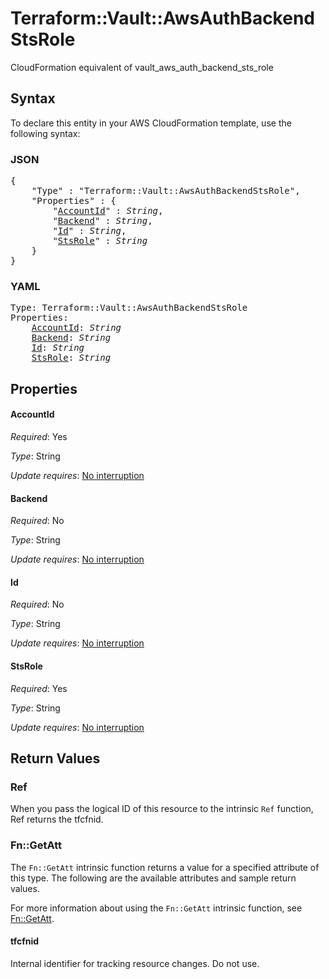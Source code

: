 # Terraform::Vault::AwsAuthBackendStsRole

CloudFormation equivalent of vault_aws_auth_backend_sts_role

## Syntax

To declare this entity in your AWS CloudFormation template, use the following syntax:

### JSON

<pre>
{
    "Type" : "Terraform::Vault::AwsAuthBackendStsRole",
    "Properties" : {
        "<a href="#accountid" title="AccountId">AccountId</a>" : <i>String</i>,
        "<a href="#backend" title="Backend">Backend</a>" : <i>String</i>,
        "<a href="#id" title="Id">Id</a>" : <i>String</i>,
        "<a href="#stsrole" title="StsRole">StsRole</a>" : <i>String</i>
    }
}
</pre>

### YAML

<pre>
Type: Terraform::Vault::AwsAuthBackendStsRole
Properties:
    <a href="#accountid" title="AccountId">AccountId</a>: <i>String</i>
    <a href="#backend" title="Backend">Backend</a>: <i>String</i>
    <a href="#id" title="Id">Id</a>: <i>String</i>
    <a href="#stsrole" title="StsRole">StsRole</a>: <i>String</i>
</pre>

## Properties

#### AccountId

_Required_: Yes

_Type_: String

_Update requires_: [No interruption](https://docs.aws.amazon.com/AWSCloudFormation/latest/UserGuide/using-cfn-updating-stacks-update-behaviors.html#update-no-interrupt)

#### Backend

_Required_: No

_Type_: String

_Update requires_: [No interruption](https://docs.aws.amazon.com/AWSCloudFormation/latest/UserGuide/using-cfn-updating-stacks-update-behaviors.html#update-no-interrupt)

#### Id

_Required_: No

_Type_: String

_Update requires_: [No interruption](https://docs.aws.amazon.com/AWSCloudFormation/latest/UserGuide/using-cfn-updating-stacks-update-behaviors.html#update-no-interrupt)

#### StsRole

_Required_: Yes

_Type_: String

_Update requires_: [No interruption](https://docs.aws.amazon.com/AWSCloudFormation/latest/UserGuide/using-cfn-updating-stacks-update-behaviors.html#update-no-interrupt)

## Return Values

### Ref

When you pass the logical ID of this resource to the intrinsic `Ref` function, Ref returns the tfcfnid.

### Fn::GetAtt

The `Fn::GetAtt` intrinsic function returns a value for a specified attribute of this type. The following are the available attributes and sample return values.

For more information about using the `Fn::GetAtt` intrinsic function, see [Fn::GetAtt](https://docs.aws.amazon.com/AWSCloudFormation/latest/UserGuide/intrinsic-function-reference-getatt.html).

#### tfcfnid

Internal identifier for tracking resource changes. Do not use.

